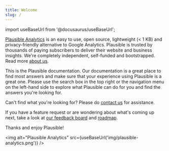 ```yaml
---
title: Welcome
slug: /
---
```


import useBaseUrl from '@docusaurus/useBaseUrl';

[Plausible Analytics](https://plausible.io/) is an easy to use, open source, lightweight (< 1 KB) and privacy-friendly alternative to Google Analytics. Plausible is trusted by thousands of paying subscribers to deliver their website and business insights. We're completely independent, self-funded and bootstrapped. Read more [about us](https://plausible.io/about).

This is the Plausible documentation. Our documentation is a great place to find most answers and make sure that your experience using Plausible is a great one. Please use the search box in the top right or the navigation menu on the left-hand side to explore what Plausible can do for you and find the answers you're looking for.

Can't find what you're looking for? Please do [contact us](https://plausible.io/contact) for assistance. 

If you have a feature request or are wondering about what's coming up next, take a look at [our feedback board](https://feedback.plausible.io) and [roadmap](https://feedback.plausible.io/roadmap). 

Thanks and enjoy Plausible!

<img alt="Plausible Analytics" src={useBaseUrl('img/plausible-analytics.png')} />
